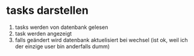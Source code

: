 # tasks darstellen

1. tasks werden von datenbank gelesen
2. task werden angezeigt
3. falls geändert wird datenbank aktuelisiert bei wechsel (ist ok, weil ich der einzige user bin anderfalls dumm)